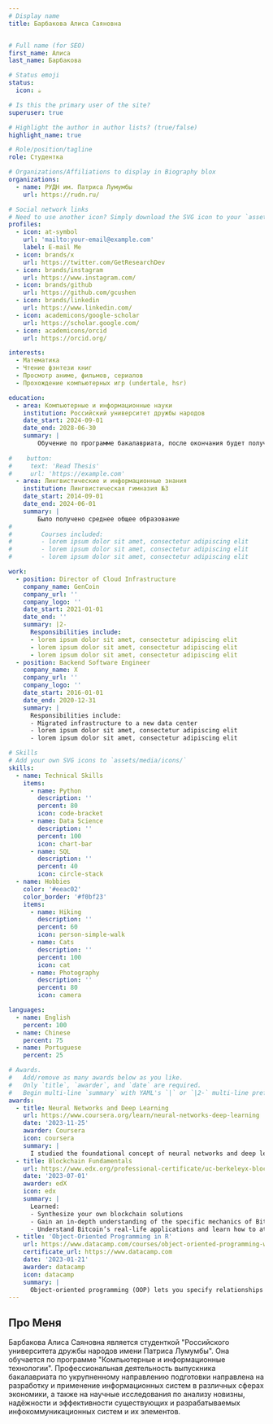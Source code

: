 ```yaml
---
# Display name
title: Барбакова Алиса Саяновна


# Full name (for SEO)
first_name: Алиса
last_name: Барбакова

# Status emoji
status:
  icon: ☕️

# Is this the primary user of the site?
superuser: true

# Highlight the author in author lists? (true/false)
highlight_name: true

# Role/position/tagline
role: Студентка

# Organizations/Affiliations to display in Biography blox
organizations:
  - name: РУДН им. Патриса Лумумбы
    url: https://rudn.ru/

# Social network links
# Need to use another icon? Simply download the SVG icon to your `assets/media/icons/` folder.
profiles:
  - icon: at-symbol
    url: 'mailto:your-email@example.com'
    label: E-mail Me
  - icon: brands/x
    url: https://twitter.com/GetResearchDev
  - icon: brands/instagram
    url: https://www.instagram.com/
  - icon: brands/github
    url: https://github.com/gcushen
  - icon: brands/linkedin
    url: https://www.linkedin.com/
  - icon: academicons/google-scholar
    url: https://scholar.google.com/
  - icon: academicons/orcid
    url: https://orcid.org/

interests:
  - Математика
  - Чтение фэнтези книг
  - Просмотр аниме, фильмов, сериалов
  - Прохождение компьютерных игр (undertale, hsr)

education:
  - area: Компьютерные и информационные науки
    institution: Российский университет дружбы народов
    date_start: 2024-09-01
    date_end: 2028-06-30
    summary: |
        Обучение по программе бакалавриата, после окончания будет получено высшее образование
      
#    button:
#     text: 'Read Thesis'
#     url: 'https://example.com'
  - area: Лингвистические и информационные знания
    institution: Лингвистическая гимназия №3
    date_start: 2014-09-01
    date_end: 2024-06-01
    summary: |
        Было получено среднее общее образование
#        
#        Courses included:
#        - lorem ipsum dolor sit amet, consectetur adipiscing elit
#        - lorem ipsum dolor sit amet, consectetur adipiscing elit
#        - lorem ipsum dolor sit amet, consectetur adipiscing elit

work:
  - position: Director of Cloud Infrastructure
    company_name: GenCoin
    company_url: ''
    company_logo: ''
    date_start: 2021-01-01
    date_end: ''
    summary: |2-
      Responsibilities include:
      - lorem ipsum dolor sit amet, consectetur adipiscing elit
      - lorem ipsum dolor sit amet, consectetur adipiscing elit
      - lorem ipsum dolor sit amet, consectetur adipiscing elit
  - position: Backend Software Engineer
    company_name: X
    company_url: ''
    company_logo: ''
    date_start: 2016-01-01
    date_end: 2020-12-31
    summary: |
      Responsibilities include:
      - Migrated infrastructure to a new data center
      - lorem ipsum dolor sit amet, consectetur adipiscing elit
      - lorem ipsum dolor sit amet, consectetur adipiscing elit

# Skills
# Add your own SVG icons to `assets/media/icons/`
skills:
  - name: Technical Skills
    items:
      - name: Python
        description: ''
        percent: 80
        icon: code-bracket
      - name: Data Science
        description: ''
        percent: 100
        icon: chart-bar
      - name: SQL
        description: ''
        percent: 40
        icon: circle-stack
  - name: Hobbies
    color: '#eeac02'
    color_border: '#f0bf23'
    items:
      - name: Hiking
        description: ''
        percent: 60
        icon: person-simple-walk
      - name: Cats
        description: ''
        percent: 100
        icon: cat
      - name: Photography
        description: ''
        percent: 80
        icon: camera

languages:
  - name: English
    percent: 100
  - name: Chinese
    percent: 75
  - name: Portuguese
    percent: 25

# Awards.
#   Add/remove as many awards below as you like.
#   Only `title`, `awarder`, and `date` are required.
#   Begin multi-line `summary` with YAML's `|` or `|2-` multi-line prefix and indent 2 spaces below.
awards:
  - title: Neural Networks and Deep Learning
    url: https://www.coursera.org/learn/neural-networks-deep-learning
    date: '2023-11-25'
    awarder: Coursera
    icon: coursera
    summary: |
      I studied the foundational concept of neural networks and deep learning. By the end, I was familiar with the significant technological trends driving the rise of deep learning; build, train, and apply fully connected deep neural networks; implement efficient (vectorized) neural networks; identify key parameters in a neural network’s architecture; and apply deep learning to your own applications.
  - title: Blockchain Fundamentals
    url: https://www.edx.org/professional-certificate/uc-berkeleyx-blockchain-fundamentals
    date: '2023-07-01'
    awarder: edX
    icon: edx
    summary: |
      Learned:
      - Synthesize your own blockchain solutions
      - Gain an in-depth understanding of the specific mechanics of Bitcoin
      - Understand Bitcoin’s real-life applications and learn how to attack and destroy Bitcoin, Ethereum, smart contracts and Dapps, and alternatives to Bitcoin’s Proof-of-Work consensus algorithm
  - title: 'Object-Oriented Programming in R'
    url: https://www.datacamp.com/courses/object-oriented-programming-with-s3-and-r6-in-r
    certificate_url: https://www.datacamp.com
    date: '2023-01-21'
    awarder: datacamp
    icon: datacamp
    summary: |
      Object-oriented programming (OOP) lets you specify relationships between functions and the objects that they can act on, helping you manage complexity in your code. This is an intermediate level course, providing an introduction to OOP, using the S3 and R6 systems. S3 is a great day-to-day R programming tool that simplifies some of the functions that you write. R6 is especially useful for industry-specific analyses, working with web APIs, and building GUIs.
---
```


## Про Меня

Барбакова Алиса Саяновна является студенткой "Российского университета дружбы народов имени Патриса Лумумбы". Она обучается по программе "Компьютерные и информационные технологии". Профессиональная деятельность выпускника бакалавриата по укрупненному направлению подготовки направлена на разработку и применение информационных систем в различных сферах экономики, а также на научные исследования по анализу новизны, надёжности и эффективности существующих и разрабатываемых инфокоммуникационных систем и их элементов.
